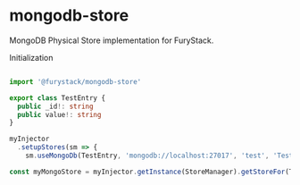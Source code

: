 # mongodb-store

MongoDB Physical Store implementation for FuryStack.

Initialization

```ts

import '@furystack/mongodb-store'

export class TestEntry {
  public _id!: string
  public value!: string
}

myInjector
  .setupStores(sm => {
    sm.useMongoDb(TestEntry, 'mongodb://localhost:27017', 'test', 'TestEntries')

const myMongoStore = myInjector.getInstance(StoreManager).getStoreFor(TestEntry)
```
